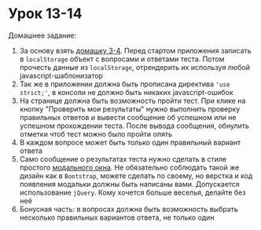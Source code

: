 # Урок 13-14

Домашнее задание:

1. За основу взять [домашку 3-4](/js_03-04/). Перед стартом приложения записать в `localStorage` объект с вопросами и ответами теста. Потом прочесть данные из `localStorage`, отрендерить их используя любой javascript-шаблонизатор
2. Так же в приложении должна быть прописана директива `'use strict;'`, в консоли не должно быть никаких javascript-ошибок
3. На странице должна быть возможность пройти тест. При клике на кнопку "Проверить мои результаты" нужно выполнить проверку правильных ответов и вывести сообщение об успешном или не успешном прохождении теста. После вывода сообщения, обнулить отметки чтоб тест можно было пройти опять
4. В каждом вопросе может быть только один правильный вариант ответа
5. Само сообщение о результатах теста нужно сделать в стиле простого [модального окна](http://getbootstrap.com/javascript/#modals-examples). Не обязательно соблюдать такой же дизайн как в `Bootstrap`, можете сделать по своему, но верстка и код появления модальки должны быть написаны вами. Допускается использование `jQuery`. Кому хочется больше веселья, делайте без неё
6. Бонусная часть: в вопросах должна быть возможность выбрать несколько правильных вариантов ответа, не только один
